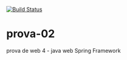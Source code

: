 [![Build Status](https://travis-ci.org/MarcusViniciusCavalcanti/prova-02.svg?branch=master)](https://travis-ci.org/MarcusViniciusCavalcanti/prova-02)
# prova-02
prova de web 4 - java web Spring Framework
